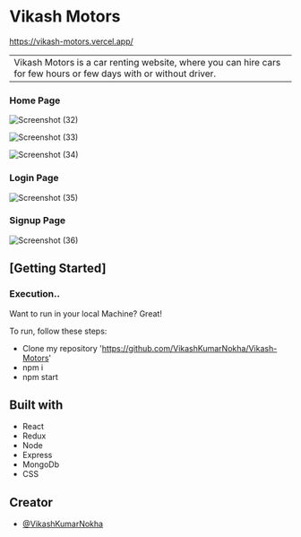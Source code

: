 # Vikash Motors

https://vikash-motors.vercel.app/

<table>
<tr>
<td>Vikash Motors is a car renting website, where you can hire cars for few hours or few days with or without driver.
</td>
</tr>
</table>

### Home Page 
![Screenshot (32)](https://user-images.githubusercontent.com/87219068/191555685-6fa1eb12-6c41-476c-a2f4-ee7a0630e58b.png)

![Screenshot (33)](https://user-images.githubusercontent.com/87219068/191557362-85f4cd8c-a3ab-483b-b052-41bb4590a16e.png)

![Screenshot (34)](https://user-images.githubusercontent.com/87219068/191557509-974f974c-084d-48cd-aabd-2ab77a5022eb.png)


### Login Page
![Screenshot (35)](https://user-images.githubusercontent.com/87219068/191557765-3b68296d-0b71-4762-9abb-0f760c109a7f.png)


### Signup Page
![Screenshot (36)](https://user-images.githubusercontent.com/87219068/191558038-3d1f992e-7907-459c-953f-3ceae2705002.png)




## [Getting Started]

### Execution..
Want to run in your local Machine? Great!

To run, follow these steps:

- Clone my repository 'https://github.com/VikashKumarNokha/Vikash-Motors'
- npm i
- npm start


## Built with 
- React
- Redux
- Node
- Express
- MongoDb
- CSS

## Creator

- [@VikashKumarNokha](https://github.com/VikashKumarNokha)





